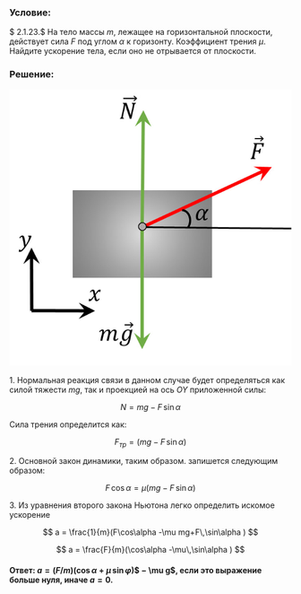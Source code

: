 ###  Условие:

$ 2.1.23.$ На тело массы $m$, лежащее на горизонтальной плоскости, действует сила $F$ под углом $\alpha$ к горизонту. Коэффициент трения $\mu$. Найдите ускорение тела, если оно не отрывается от плоскости.

###  Решение:

![ Силы действующие на тело |691x676, 42%](../../img/2.1.23/sol.jpg)

1\. Нормальная реакция связи в данном случае будет определяться как силой тяжести $mg$, так и проекцией на ось $OY$ приложенной силы:

$$
N=mg-F \, \sin\alpha
$$

Сила трения определится как:

$$
F_{тр} = (mg-F \,\sin\alpha )
$$

2\. Основной закон динамики, таким образом. запишется следующим образом:

$$
F \, \cos\alpha = \mu (mg-F \,\sin\alpha )
$$

3\. Из уравнения второго закона Ньютона легко определить искомое ускорение

$$
a = \frac{1}{m}(F\cos\alpha -\mu mg+F\,\sin\alpha )
$$

$$
a = \frac{F}{m}(\cos\alpha -\mu\,\sin\alpha )
$$

####  Ответ: $a = (F/m)(\cos\alpha + \mu\,\sin\varphi)$$ − \mu g$, если это выражение больше нуля, иначе $a = 0$.